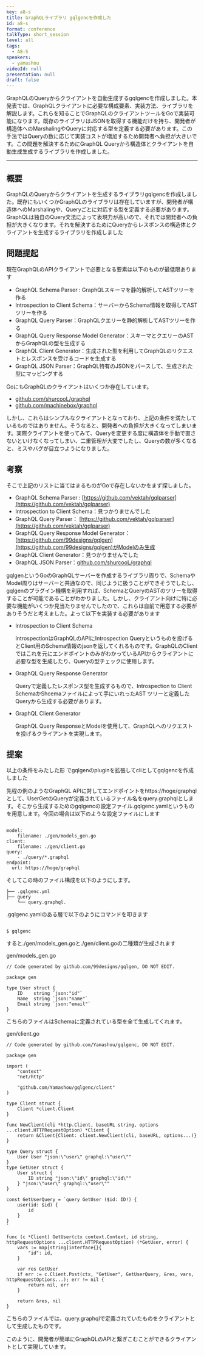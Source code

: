 ```yaml
---
key: a8-s
title: GraphQLライブラリ gqlgencを作成した
id: a8-s
format: conference
talkType: short_session
level: all
tags:
  - A8-S
speakers:
  - yamashou
videoId: null
presentation: null
draft: false
---
```

GraphQLのQueryからクライアントを自動生成するgqlgencを作成しました。本発表では、GraphQLクライアントに必要な構成要素、実装方法、ライブラリを解説します。これらを知ることでGraphQLのクライアントツールをGoで実装可能になります。既存のライブラリはJSONを取得する機能だけを持ち、開発者が構造体へのMarshalingやQueryに対応する型を定義する必要があります。この手法ではQueryの数に応じて実装コストが増加するため開発者へ負担が大きいです。この問題を解決するためにGraphQL Queryから構造体とクライアントを自動生成生成するライブラリを作成しました。

---
## 概要

GraphQLのQueryからクライアントを生成するライブラリgqlgencを作成しました。既存にもいくつかGraphQLのライブラリは存在していますが、開発者が構造体へのMarshalingや、Queryごとに対応する型を定義する必要があります。GraphQLは独自のQuery文法によって表現力が高いので、それでは開発者への負担が大きくなります。それを解決するためにQueryからレスポンスの構造体とクライアントを生成するライブラリを作成しました

## 問題提起

現在GraphQLのAPIクライアントで必要となる要素は以下のものが最低限あります

- GraphQL Schema Parser : GraphQLスキーマを静的解析してASTツリーを作る
- Introspection to Client Schema：サーバーからSchema情報を取得してASTツリーを作る
- GraphQL Query Parser：GraphQLクエリーを静的解析してASTツリーを作る
- GraphQL Query Response Model Generator：スキーマとクエリーのASTからGraphQLの型を生成する
- GraphQL Client Generator：生成された型を利用してGraphQLのリクエストとレスポンスを受けるコードを生成する
- GraphQL JSON Parser：GraphQL特有のJSONをパースして、生成された型にマッピングする

GoにもGraphQLのクライアントはいくつか存在しています。

- [github.com/shurcooL/graphql](https://github.com/shurcooL/graphql)
- [github.com/machinebox/graphql](https://github.com/machinebox/graphql)

しかし、これらはシンプルなクライアントとなっており、上記の条件を満たしているものではありません。そうなると、開発者への負担が大きくなってしまいます。実際クライアントを使ってみて、Queryを変更する度に構造体を手動で直さないといけなくなってしまい、二重管理が大変でしたし、Queryの数が多くなると、ミスやバグが目立つようになりました。

## 考察

そこで上記のリストに当てはまるものがGoで存在しないかをまず探しました。

- GraphQL Schema Parser : [https://github.com/vektah/gqlparser](https://github.com/vektah/gqlparser)
- Introspection to Client Schema：見つかりませんでした
- GraphQL Query Parser： [https://github.com/vektah/gqlparser](https://github.com/vektah/gqlparser)
- GraphQL Query Response Model Generator： [https://github.com/99designs/gqlgen](https://github.com/99designs/gqlgen)がModelのみ生成
- GraphQL Client Generator：見つかりませんでした
- GraphQL JSON Parser：[github.com/shurcooL/graphql](https://github.com/shurcooL/graphql)

gqlgenというGoのGraphQLサーバーを作成するライブラリ周りで、SchemaやModel周りはサーバーと共通なので、同じように扱うことができそうでしたし、gqlgenのプラグイン機構を利用すれば、SchemaとQueryのASTのツリーを取得することが可能であることがわかりました。しかし、クライアント向けに特に必要な機能がいくつか見当たりませんでしたので、これらは自前で用意する必要がありそうだと考えました。よって以下を実装する必要があります

- Introspection to Client Schema

  IntrospectionはGraphQLのAPIにIntrospection Queryというものを投げるとClient用のSchema情報のjsonを返してくれるものです。GraphQLのClientではこれを元にエンドポイントのみがわかっているAPIからクライアントに必要な型を生成したり、Queryの型チェックに使用します。

- GraphQL Query Response Generator

  Queryで定義したレスポンス型を生成するもので、Introspection to Client SchemaかShcemaファイルによって手にいれったAST ツリーと定義したQueryから生成する必要があります。

- GraphQL Client Generator

  GraphQL Query ResponseとModelを使用して、GraphQLへのリクエストを投げるクライアントを実現します。

## 提案

以上の条件をみたした形 でgqlgenのpluginを拡張してcliとしてgqlgencを作成しました

先程の例のようなGraphQL APIに対してエンドポイントをhttps://hoge/graphqlとして、UserGetのQueryが定義されているファイル名をquery.graphqlとします。そこから生成するためのgqlgencの設定ファイル.gqlgenc.yamlというものを用意します。今回の場合は以下のような設定ファイルにします

```

model:
    filename: ./gen/models_gen.go
client:
    filename: ./gen/client.go
query:
    - ./query/*.graphql
endpoint:
  url: https://hoge/graphql

```

そしてこの時のファイル構成を以下のようにします。

```
├── .gqlgenc.yml
├── query
    └── query.graphql.
```

.gqlgenc.yamlのある層で以下のようにコマンドを叩きます

```

$ gqlgenc

```

すると./gen/models_gen.goと./gen/client.goの二種類が生成されます

gen/models_gen.go

```
// Code generated by github.com/99designs/gqlgen, DO NOT EDIT.

package gen

type User struct {
	ID    string `json:"id"`
	Name  string `json:"name"`
	Email string `json:"email"`
}
```

こちらのファイルはSchemaに定義されている型を全て生成してくれます。

gen/client.go


```
// Code generated by github.com/Yamashou/gqlgenc, DO NOT EDIT.

package gen

import (
	"context"
	"net/http"

	"github.com/Yamashou/gqlgenc/client"
)

type Client struct {
	Client *client.Client
}

func NewClient(cli *http.Client, baseURL string, options ...client.HTTPRequestOption) *Client {
	return &Client{Client: client.NewClient(cli, baseURL, options...)}
}

type Query struct {
	User User "json:\"user\" graphql:\"user\""
}
type GetUser struct {
	User struct {
		ID string "json:\"id\" graphql:\"id\""
	} "json:\"user\" graphql:\"user\""
}

const GetUserQuery = `query GetUser ($id: ID!) {
	user(id: $id) {
		id
	}
}
`

func (c *Client) GetUser(ctx context.Context, id string, httpRequestOptions ...client.HTTPRequestOption) (*GetUser, error) {
	vars := map[string]interface{}{
		"id": id,
	}

	var res GetUser
	if err := c.Client.Post(ctx, "GetUser", GetUserQuery, &res, vars, httpRequestOptions...); err != nil {
		return nil, err
	}

	return &res, nil
}

```

こちらのファイルでは、query.graphqlで定義されていたものをクライアントとして生成したものです。

このように、開発者が簡単にGraphQLのAPIと繋ぎこむことができるクライアントとして実現しています。
